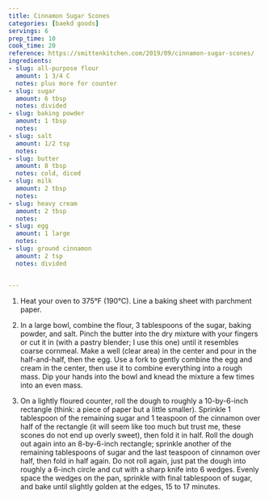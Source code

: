 ```yaml
---
title: Cinnamon Sugar Scones
categories: [baekd goods]
servings: 6
prep_time: 10
cook_time: 20
reference: https://smittenkitchen.com/2019/09/cinnamon-sugar-scones/
ingredients:
- slug: all-purpose flour
  amount: 1 3/4 C
  notes: plus more for counter
- slug: sugar
  amount: 6 tbsp
  notes: divided
- slug: baking powder
  amount: 1 tbsp
  notes:
- slug: salt
  amount: 1/2 tsp
  notes:
- slug: butter
  amount: 8 tbsp
  notes: cold, diced
- slug: milk
  amount: 2 tbsp
  notes:
- slug: heavy cream
  amount: 2 tbsp
  notes:
- slug: egg
  amount: 1 large
  notes:
- slug: ground cinnamon
  amount: 2 tsp
  notes: divided


---
```


1. Heat your oven to 375°F (190°C). Line a baking sheet with parchment paper.
2. In a large bowl, combine the flour, 3 tablespoons of the sugar, baking powder, and salt. Pinch the butter into the dry mixture with your fingers or cut it in (with a pastry blender; I use this one) until it resembles coarse cornmeal. Make a well (clear area) in the center and pour in the half-and-half, then the egg. Use a fork to gently combine the egg and cream in the center, then use it to combine everything into a rough mass. Dip your hands into the bowl and knead the mixture a few times into an even mass.

3. On a lightly floured counter, roll the dough to roughly a 10-by-6-inch rectangle (think: a piece of paper but a little smaller). Sprinkle 1 tablespoon of the remaining sugar and 1 teaspoon of the cinnamon over half of the rectangle (it will seem like too much but trust me, these scones do not end up overly sweet), then fold it in half. Roll the dough out again into an 8-by-6-inch rectangle; sprinkle another of the remaining tablespoons of sugar and the last teaspoon of cinnamon over half, then fold in half again. Do not roll again, just pat the dough into roughly a 6-inch circle and cut with a sharp knife into 6 wedges. Evenly space the wedges on the pan, sprinkle with final tablespoon of sugar, and bake until slightly golden at the edges, 15 to 17 minutes.